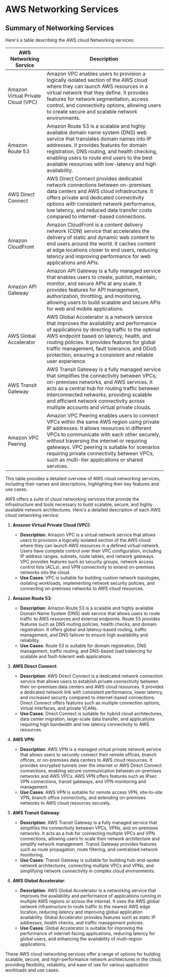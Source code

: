 # AWS Networking Services

## Summary of Networking Services

Here's a table describing the AWS cloud Networking services:

| AWS Networking Service   | Description                                                                                                                                                                                                                                                                           |
|--------------------------|---------------------------------------------------------------------------------------------------------------------------------------------------------------------------------------------------------------------------------------------------------------------------------------|
| Amazon Virtual Private Cloud (VPC) | Amazon VPC enables users to provision a logically isolated section of the AWS cloud where they can launch AWS resources in a virtual network that they define. It provides features for network segmentation, access control, and connectivity options, allowing users to create secure and scalable network environments. |
| Amazon Route 53          | Amazon Route 53 is a scalable and highly available domain name system (DNS) web service that translates domain names into IP addresses. It provides features for domain registration, DNS routing, and health checking, enabling users to route end users to the best available resources with low-latency and high availability. |
| AWS Direct Connect       | AWS Direct Connect provides dedicated network connections between on-premises data centers and AWS cloud infrastructure. It offers private and dedicated connectivity options with consistent network performance, low latency, and reduced data transfer costs compared to internet-based connections. |
| Amazon CloudFront        | Amazon CloudFront is a content delivery network (CDN) service that accelerates the delivery of static and dynamic web content to end users around the world. It caches content at edge locations closer to end users, reducing latency and improving performance for web applications and APIs. |
| Amazon API Gateway       | Amazon API Gateway is a fully managed service that enables users to create, publish, maintain, monitor, and secure APIs at any scale. It provides features for API management, authorization, throttling, and monitoring, allowing users to build scalable and secure APIs for web and mobile applications. |
| AWS Global Accelerator   | AWS Global Accelerator is a network service that improves the availability and performance of applications by directing traffic to the optimal AWS endpoint based on latency, health, and routing policies. It provides features for global traffic management, fault tolerance, and DDoS protection, ensuring a consistent and reliable user experience. |
| AWS Transit Gateway      | AWS Transit Gateway is a fully managed service that simplifies the connectivity between VPCs, on-premises networks, and AWS services. It acts as a central hub for routing traffic between interconnected networks, providing scalable and efficient network connectivity across multiple accounts and virtual private clouds. |
| Amazon VPC Peering       | Amazon VPC Peering enables users to connect VPCs within the same AWS region using private IP addresses. It allows resources in different VPCs to communicate with each other securely, without traversing the internet or requiring gateways. VPC peering is suitable for scenarios requiring private connectivity between VPCs, such as multi-tier applications or shared services. |

This table provides a detailed overview of AWS cloud networking services, including their names and descriptions, highlighting their key features and use cases.

AWS offers a suite of cloud networking services that provide the infrastructure and tools necessary to build scalable, secure, and highly available network architectures. Here's a detailed description of each AWS cloud networking service:

1. **Amazon Virtual Private Cloud (VPC)**:
   - **Description**: Amazon VPC is a virtual network service that allows users to provision a logically isolated section of the AWS cloud where they can launch AWS resources in a defined virtual network. Users have complete control over their VPC configuration, including IP address ranges, subnets, route tables, and network gateways. VPC provides features such as security groups, network access control lists (ACLs), and VPN connectivity to extend on-premises networks into the cloud.
   - **Use Cases**: VPC is suitable for building custom network topologies, isolating workloads, implementing network security policies, and connecting on-premises networks to AWS cloud resources.

2. **Amazon Route 53**:
   - **Description**: Amazon Route 53 is a scalable and highly available Domain Name System (DNS) web service that allows users to route traffic to AWS resources and external endpoints. Route 53 provides features such as DNS routing policies, health checks, and domain registration. It offers global and latency-based routing, traffic management, and DNS failover to ensure high availability and reliability.
   - **Use Cases**: Route 53 is suitable for domain registration, DNS management, traffic routing, and DNS-based load balancing for scalable and fault-tolerant web applications.

3. **AWS Direct Connect**:
   - **Description**: AWS Direct Connect is a dedicated network connection service that allows users to establish private connectivity between their on-premises data centers and AWS cloud resources. It provides a dedicated network link with consistent performance, lower latency, and increased security compared to internet-based connections. Direct Connect offers features such as multiple connection options, virtual interfaces, and private VLANs.
   - **Use Cases**: Direct Connect is suitable for hybrid cloud architectures, data center migration, large-scale data transfer, and applications requiring high bandwidth and low latency connectivity to AWS resources.

4. **AWS VPN**:
   - **Description**: AWS VPN is a managed virtual private network service that allows users to securely connect their remote offices, branch offices, or on-premises data centers to AWS cloud resources. It provides encrypted tunnels over the internet or AWS Direct Connect connections, enabling secure communication between on-premises networks and AWS VPCs. AWS VPN offers features such as IPsec VPN connections, transit gateways, and VPN monitoring and management.
   - **Use Cases**: AWS VPN is suitable for remote access VPN, site-to-site VPN, branch office connectivity, and extending on-premises networks to AWS cloud resources securely.

5. **AWS Transit Gateway**:
   - **Description**: AWS Transit Gateway is a fully managed service that simplifies the connectivity between VPCs, VPNs, and on-premises networks. It acts as a hub for connecting multiple VPCs and VPN connections, allowing users to scale their network architecture and simplify network management. Transit Gateway provides features such as route propagation, route filtering, and centralized network monitoring.
   - **Use Cases**: Transit Gateway is suitable for building hub-and-spoke network architectures, connecting multiple VPCs and VPNs, and simplifying network connectivity in complex cloud environments.

6. **AWS Global Accelerator**:
   - **Description**: AWS Global Accelerator is a networking service that improves the availability and performance of applications running in multiple AWS regions or across the internet. It uses the AWS global network infrastructure to route traffic to the nearest AWS edge location, reducing latency and improving global application availability. Global Accelerator provides features such as static IP addresses, health checks, and traffic management policies.
   - **Use Cases**: Global Accelerator is suitable for improving the performance of internet-facing applications, reducing latency for global users, and enhancing the availability of multi-region applications.

These AWS cloud networking services offer a range of options for building scalable, secure, and high-performance network architectures in the cloud, providing flexibility, reliability, and ease of use for various application workloads and use cases.

